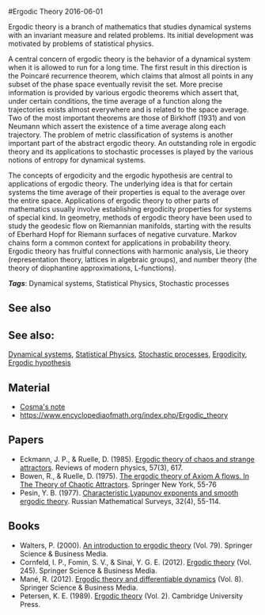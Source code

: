 
#Ergodic Theory
2016-06-01

Ergodic theory is a branch of mathematics that studies dynamical systems with an invariant measure and related problems. Its initial development was motivated by problems of statistical physics.

A central concern of ergodic theory is the behavior of a dynamical system when it is allowed to run for a long time. The first result in this direction is the Poincaré recurrence theorem, which claims that almost all points in any subset of the phase space eventually revisit the set. More precise information is provided by various ergodic theorems which assert that, under certain conditions, the time average of a function along the trajectories exists almost everywhere and is related to the space average. Two of the most important theorems are those of Birkhoff (1931) and von Neumann which assert the existence of a time average along each trajectory.
The problem of metric classification of systems is another important part of the abstract ergodic theory. An outstanding role in ergodic theory and its applications to stochastic processes is played by the various notions of entropy for dynamical systems.

The concepts of ergodicity and the ergodic hypothesis are central to applications of ergodic theory. The underlying idea is that for certain systems the time average of their properties is equal to the average over the entire space. Applications of ergodic theory to other parts of mathematics usually involve establishing ergodicity properties for systems of special kind. In geometry, methods of ergodic theory have been used to study the geodesic flow on Riemannian manifolds, starting with the results of Eberhard Hopf for Riemann surfaces of negative curvature. Markov chains form a common context for applications in probability theory. Ergodic theory has fruitful connections with harmonic analysis, Lie theory (representation theory, lattices in algebraic groups), and number theory (the theory of diophantine approximations, L-functions).

***Tags***: Dynamical systems, Statistical Physics, Stochastic processes

## See also
## See also:
[Dynamical systems](/dynamical_systems), [Statistical Physics](/statistical_physics), [Stochastic processes](/stochastic_processes), [Ergodicity](/ergodicity), [Ergodic hypothesis](/ergodic_hypothesis)
## Material
* [Cosma's note](http://bactra.org/notebooks/ergodic-theory.html)
* https://www.encyclopediaofmath.org/index.php/Ergodic_theory

## Papers
* Eckmann, J. P., & Ruelle, D. (1985). [Ergodic theory of chaos and strange attractors](https://math.dartmouth.edu/archive/m53f11/public_html/Eckmann1985RMP_review_ergodic_theory.pdf). Reviews of modern physics, 57(3), 617.
* Bowen, R., & Ruelle, D. (1975). [The ergodic theory of Axiom A flows. In The Theory of Chaotic Attractors](http://www.academia.edu/download/46241902/bf0138984820160605-9606-1azbdwc.pdf). Springer New York, 55-76
* Pesin, Y. B. (1977). [Characteristic Lyapunov exponents and smooth ergodic theory](http://www.turpion.org/php/full/infoFT.phtml?journal_id=rm&paper_id=1639). Russian Mathematical Surveys, 32(4), 55-114.

## Books
* Walters, P. (2000). [An introduction to ergodic theory](https://www.goodreads.com/book/show/769299.An_Introduction_to_Ergodic_Theory) (Vol. 79). Springer Science & Business Media.
* Cornfeld, I. P., Fomin, S. V., & Sinai, Y. G. E. (2012). [Ergodic theory](https://www.goodreads.com/book/show/21993526-ergodic-theory) (Vol. 245). Springer Science & Business Media.
* Mané, R. (2012). [Ergodic theory and differentiable dynamics](https://www.goodreads.com/book/show/15912899-ergodic-theory-and-differentiable-dynamics) (Vol. 8). Springer Science & Business Media.
* Petersen, K. E. (1989). [Ergodic theory](https://www.goodreads.com/book/show/769298.Ergodic_Theory) (Vol. 2). Cambridge University Press.


